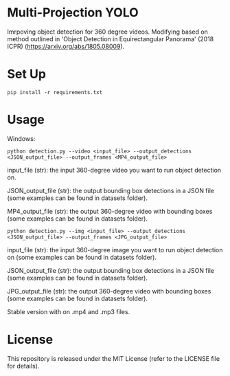 # Multi-Projection YOLO
Imrpoving object detection for 360 degree videos. Modifying based on method outlined in 'Object Detection in Equirectangular Panorama' (2018 ICPR) (https://arxiv.org/abs/1805.08009).

# Set Up
```
pip install -r requirements.txt
```

# Usage
Windows:
```
python detection.py --video <input_file> --output_detections <JSON_output_file> --output_frames <MP4_output_file>
```

input_file (str):  the input 360-degree video you want to run object detection on.

JSON_output_file (str): the output bounding box detections in a JSON file (some examples can be found in datasets folder).

MP4_output_file (str): the output 360-degree video with bounding boxes (some examples can be found in datasets folder).

```
python detection.py --img <input_file> --output_detections <JSON_output_file> --output_frames <JPG_output_file>
```
input_file (str):  the input 360-degree image you want to run object detection on (some examples can be found in datasets folder).

JSON_output_file (str): the output bounding box detections in a JSON file (some examples can be found in datasets folder).

JPG_output_file (str): the output 360-degree video with bounding boxes (some examples can be found in datasets folder).

Stable version with on .mp4 and .mp3 files.


# License
This repository is released under the MIT License (refer to the LICENSE file for details).
